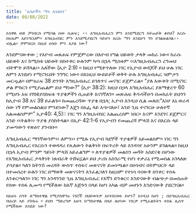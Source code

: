 ```yaml
---
title: 'አባታችን ማን እንደሆነ'
date: 08/08/2022
---
```


`ኦስዋለ ወድ ቻንበርስ የሚባል ሰው ሲጽፍ; ‹‹ እግዚአብሔርን ምን እንደሚደርግ ስትጠይቅ ቆየህ? እርሱ በፍጹም አይነግርህም። እግዚአብሄር ምን እንደሚያደርግ ሳይሆን እርሱ ማን እንደሆን ግን ይገልጽልሃል›› ብሏል። ቻምበርስ በዚህ ሀሳቡ ምን እያለ ነው?`

እንደምናውቀው ; የእዮብ መጸሐፍ የምጀምረው በእዮብ የግል ህይወት ታላቅ መከራ ነው። ከራሱ ህይወት እና ከሚስቱ ህይወት በስተቀር ሁሉንም ካጣ በኋላ ሚስቱም ‹‹እግዚአብሔርን ረግመህ ብትሞት ይሻላል›› አለችው (ኢዮ 2:9) ። ከዚህ የሚቀጥለው ነገር የኢዮብ ወዳጆች ይህ ሁሉ ነገር ለምን እንደሆነ የሚናገሩበት ንግግር ነው። በእነዚህ ውይይቶች ወቅት ሁሉ እግዚአብሔር ዝምታን መርጧል። በምዕራፍ 38 ድንገት እግዚአብሔር ይገለጥና መናገር ይጀምራል። “ያለ እውቀት በሚናገር ቃል ምክርን የሚያጨልም ይህ ማነው?” (ኢዮ 38:2): ከዚህ በኃላ እግዚአብሔር ያለማቋረጥ 60 የሚሆኑ አፍ የmeያስከፍቱ ጥያቄዎችን ሲጠይቅ እናገኛለን። መጽሐፍ ቅዱሳችሁን በመክፈት ይህንን ከኢዮብ 38 እና 39 ይፈልጉ። ከመጨረሻው ጥያቄ በኋላ; ኢዮብ እንዲህ ሲል መለሰ:“እነሆ እኔ ወራዳ ሰው ነኝ የምመልስልህ ምንድነው? እጄን በአፌ ላይ እጭናለሁ፤ አንድ ጊዜ ተናገርሁ ሁለተኛ አልመልስምም” ኢዮ40: 4,5):: ነገር ግን እግዚአብሄር አልጨረሰም ነበር። እናም እንደገና ይጀምርና አንድ ‹‹ትልቅ›› ጥያቄ ያስከትላል። በኢዮ 42:1-6 የኢዮብን የመጨረሻ ምላሽ እና በእርሱ ላይ ያመጣውን ተጽዕኖ ያንብቡ።

እግዚአብሔር ማንኛውንም‹‹ ለምን›› የሚሉ የኢዮብ ጓደኞች ጥያቄዎች አይመልስም። ነገር ግን እግዚአብሔር የእርሱን ተወዳዳሪ የሌለውን ትልቅነት በፍጥረት ላይ እንዳሳየ አሁንም ይገልጻል። ከዚህ በኋላ ኢዮብ ምንም ዓይነት ምላሽ አይፈልግም ። ለጥያቄዎች መልስን መሻት አስደናቂ በሆነው የእግዚአብሔር ታላቅነት ነጸብራቅ ተሸፍኗል። ይህ ታሪክ አስገራሚ የሆነ ተቃራኒ የሚመስል አገላለጽ ያሳያል። ካለን ከትንሽ መረዳት ውስጥ ተስፋና መጽናናት ይመነጫል። በሀሳብና በትምህርት ላይ በተመሰረተ ሁሉን ነገር በማወቅ መጽናናትን እንፈልጋለን ከዚህም የተነሳ ሳናውቅ ስንቀር ተስፋ እንቆርጣለን። ነገር ግን አንዳንንድ ጊዜ እግዚአብሔር የእኛን ድንቁርና እንድናውቅ ብልጭታ በመስጠት የሰው ተስፋ ሊመጣ የሚችለው ከእኛ እጅጉን በላይ ከሆነ አካል ብቻ መሆኑን እንድናውቅ ያደርገናል።

`በአሁኑ ሰዓት ለማስተዋል የሚያስቸግሩ ነገሮች በህይወትዎ እየተከናወኑ ይሆን? እንዲህ ከሆነ ; በእግዚአብሔር ባህሪይ ላይ ያትኩሩ ። ይህን ማድረግዎ አሁን ከማስተዋል በላይ ለሆነው ነገርዎ የሚፈልጉትን ተስፋ ሊሰጥ የሚችለው እንዴት ነው?`